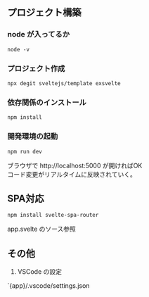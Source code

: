 ## プロジェクト構築

### node が入ってるか 

```
node -v
```

### プロジェクト作成

```
npx degit sveltejs/template exsvelte
```

### 依存関係のインストール

```
npm install
```

### 開発環境の起動

```
npm run dev
```

ブラウザで http://localhost:5000 が開ければOK  
コード変更がリアルタイムに反映されていく。

## SPA対応

```
npm install svelte-spa-router
```

app.svelte のソース参照




## その他

1. VSCode の設定

`{app}/.vscode/settings.json
